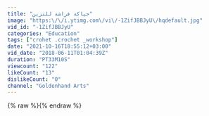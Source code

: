 ```yaml
---
title: "حياكة فراشة للتزين"
image: "https:\/\/i.ytimg.com\/vi\/-1ZifJBBJyU\/hqdefault.jpg"
vid_id: "-1ZifJBBJyU"
categories: "Education"
tags: ["crohet .crochet _workshop"]
date: "2021-10-16T18:55:12+03:00"
vid_date: "2018-06-11T01:04:39Z"
duration: "PT33M10S"
viewcount: "122"
likeCount: "13"
dislikeCount: "0"
channel: "Goldenhand Arts"
---
```

{% raw %}{% endraw %}
